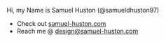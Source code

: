 Hi, my Name is Samuel Huston (@samueldhuston97)
- Check out [samuel-huston.com](https://samuel-huston.com)
- Reach me @ design@samuel-huston.com